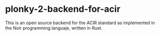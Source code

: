 # plonky-2-backend-for-acir
This is an open source backend for the ACIR standard as implemented in the Noir programming languaje, written in Rust.


